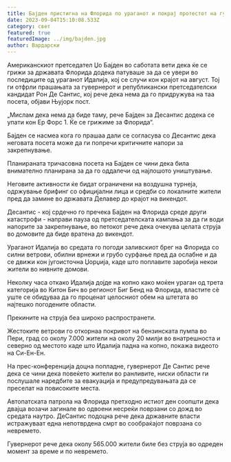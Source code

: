 ```yaml
---
title: Бајден пристигна на Флорида по ураганот и покрај протестот на гувернерот
date: 2023-09-04T15:10:08.533Z
category: свет
featured: true
featuredImage: ../img/bajden.jpg
author: Вардарски
---
```

Американскиот претседател Џо Бајден во саботата вети дека ќе се грижи за државата Флорида додека патуваше за да се увери во последиците од ураганот Идалија, кој се случи кон крајот на август. Тој ги отфрли прашањата за гувернерот и републикански претседателски кандидат Рон Де Сантис, кој рече дека нема да го придружува на таа посета, објави Њујорк пост.

„Мислам дека нема да биде таму, рече Бајден за Десантис додека се упати кон Ер Форс 1. Ќе се грижиме за Флорида“.

Бајден се насмеа кога го прашаа дали се согласува со Десантис дека неговата посета може да ги попречи критичните напори за закрепнување.

Планираната тричасовна посета на Бајден се чини дека била внимателно планирана за да го оддалечи од најлошото уништување.

Неговите активности ќе бидат ограничени на воздушна турнеја, одржување брифинг со официјални лица и средби со локалните жители пред да замине во државата Делавер до крајот на викендот.

Десантис - кој срдечно го пречека Бајден на Флорида среде други катастрофи - направи пауза од претседателската кампања за да ги води напорите за закрепнување, во петокот рече дека очекува целата струја во домовите да биде вратена до викендот.

Ураганот Идалија во средата го погоди заливскиот брег на Флорида со силни ветрови, обилни врнежи и грубо сурфање пред да ослабне и да се движи кон југоисточна Џорџија, каде што поплавите заробија некои жители во нивните домови.

Неколку часа откако Идалија дојде на копно како моќен ураган од трета категорија во Китон Бич во регионот Биг Бенд на Флорида, властите сè уште се обидуваа да го проценат целосниот обем на штетата во најтешко погодените области.

Прекините на струја беа широко распространети.

Жестоките ветрови го откорнаа покривот на бензинската пумпа во Пери, град со околу 7.000 жители на околу 20 милји во внатрешноста и северно од местото каде што Идалија падна на копно, покажа видеото на Си-Ен-Ен.

На прес-конференција доцна попладне, гувернерот Де Сантис рече дека се чини дека повеќето жители во ранливите, ниски области ги послушале наредбите за евакуација и предупредувањата да се преселат на повисоките места.

Автопатската патрола на Флорида претходно истиот ден соопшти дека двајца возачи загинале во одвоени несреќи поврзани со дожд во средата наутро. ДеСантис подоцна рече дека државните власти истражуваат една непотврдена смрт во сообраќајот поврзана со невремето.

Гувернерот рече дека околу 565.000 жители биле без струја во одреден момент за време и по невремето.